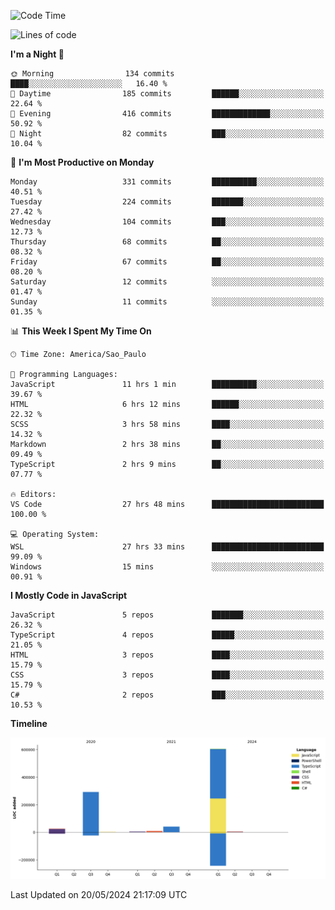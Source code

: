 <!--START_SECTION:waka-->
![Code Time](http://img.shields.io/badge/Code%20Time-2%2C515%20hrs%2019%20mins-blue)

![Lines of code](https://img.shields.io/badge/From%20Hello%20World%20I%27ve%20Written-977.7%20thousand%20lines%20of%20code-blue)

**I'm a Night 🦉** 

```text
🌞 Morning                134 commits         ████░░░░░░░░░░░░░░░░░░░░░   16.40 % 
🌆 Daytime                185 commits         ██████░░░░░░░░░░░░░░░░░░░   22.64 % 
🌃 Evening                416 commits         █████████████░░░░░░░░░░░░   50.92 % 
🌙 Night                  82 commits          ███░░░░░░░░░░░░░░░░░░░░░░   10.04 % 
```
📅 **I'm Most Productive on Monday** 

```text
Monday                   331 commits         ██████████░░░░░░░░░░░░░░░   40.51 % 
Tuesday                  224 commits         ███████░░░░░░░░░░░░░░░░░░   27.42 % 
Wednesday                104 commits         ███░░░░░░░░░░░░░░░░░░░░░░   12.73 % 
Thursday                 68 commits          ██░░░░░░░░░░░░░░░░░░░░░░░   08.32 % 
Friday                   67 commits          ██░░░░░░░░░░░░░░░░░░░░░░░   08.20 % 
Saturday                 12 commits          ░░░░░░░░░░░░░░░░░░░░░░░░░   01.47 % 
Sunday                   11 commits          ░░░░░░░░░░░░░░░░░░░░░░░░░   01.35 % 
```


📊 **This Week I Spent My Time On** 

```text
🕑︎ Time Zone: America/Sao_Paulo

💬 Programming Languages: 
JavaScript               11 hrs 1 min        ██████████░░░░░░░░░░░░░░░   39.67 % 
HTML                     6 hrs 12 mins       ██████░░░░░░░░░░░░░░░░░░░   22.32 % 
SCSS                     3 hrs 58 mins       ████░░░░░░░░░░░░░░░░░░░░░   14.32 % 
Markdown                 2 hrs 38 mins       ██░░░░░░░░░░░░░░░░░░░░░░░   09.49 % 
TypeScript               2 hrs 9 mins        ██░░░░░░░░░░░░░░░░░░░░░░░   07.77 % 

🔥 Editors: 
VS Code                  27 hrs 48 mins      █████████████████████████   100.00 % 

💻 Operating System: 
WSL                      27 hrs 33 mins      █████████████████████████   99.09 % 
Windows                  15 mins             ░░░░░░░░░░░░░░░░░░░░░░░░░   00.91 % 
```

**I Mostly Code in JavaScript** 

```text
JavaScript               5 repos             ███████░░░░░░░░░░░░░░░░░░   26.32 % 
TypeScript               4 repos             █████░░░░░░░░░░░░░░░░░░░░   21.05 % 
HTML                     3 repos             ████░░░░░░░░░░░░░░░░░░░░░   15.79 % 
CSS                      3 repos             ████░░░░░░░░░░░░░░░░░░░░░   15.79 % 
C#                       2 repos             ███░░░░░░░░░░░░░░░░░░░░░░   10.53 % 
```



**Timeline**

![Lines of Code chart](https://raw.githubusercontent.com/jonhoffmam/jonhoffmam/master/assets/bar_graph.png)


 Last Updated on 20/05/2024 21:17:09 UTC
<!--END_SECTION:waka-->
